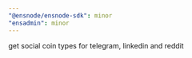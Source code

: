 ```yaml
---
"@ensnode/ensnode-sdk": minor
"ensadmin": minor
---
```


get social coin types for telegram, linkedin and reddit
